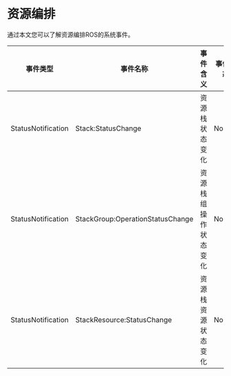 # 资源编排

通过本文您可以了解资源编排ROS的系统事件。

|事件类型|事件名称|事件含义|事件状态|事件等级|
|----|----|----|----|----|
|StatusNotification|Stack:StatusChange|资源栈状态变化|Normal|Info|
|StatusNotification|StackGroup:OperationStatusChange|资源栈组操作状态变化|Normal|Info|
|StatusNotification|StackResource:StatusChange|资源栈资源状态变化|Normal|Info|

